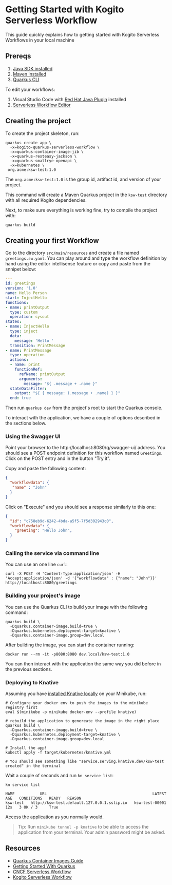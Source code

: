 # Getting Started with Kogito Serverless Workflow

This guide quickly explains how to getting started with Kogito Serverless Workflows in your local machine

## Prereqs

1. [Java SDK installed](https://adoptopenjdk.net/)
2. [Maven installed](https://maven.apache.org/install.html)
3. [Quarkus CLI](https://quarkus.io/guides/cli-tooling)

To edit your workflows:

1. Visual Studio Code with [Red Hat Java Plugin](https://marketplace.visualstudio.com/items?itemName=redhat.java) installed
2. [Serverless Workflow Editor](https://marketplace.visualstudio.com/items?itemName=redhat.vscode-extension-serverless-workflow-editor)

## Creating the project

To create the project skeleton, run:

```shell
quarkus create app \
  -x=kogito-quarkus-serverless-workflow \
  -x=quarkus-container-image-jib \
  -x=quarkus-resteasy-jackson \
  -x=quarkus-smallrye-openapi \
  -x=kubernetes \
 org.acme:ksw-test:1.0
```

The `org.acme:ksw-test:1.0` is the group id, artifact id, and version of your project.

This command will create a Maven Quarkus project in the `ksw-test` directory with all required Kogito dependencies.

Next, to make sure everything is working fine, try to compile the project with:

```shell
quarkus build
```

## Creating your first Workflow

Go to the directory `src/main/resources` and create a file named `greetings.sw.yaml`. 
You can play around and type the workflow definition by hand using the editor intellisense feature or copy and paste from the snnipet below:

```yaml
---
id: greetings
version: '1.0'
name: Hello Person
start: InjectHello
functions:
- name: printOutput
  type: custom
  operation: sysout
states:
- name: InjectHello
  type: inject
  data:
    message: 'Hello '
  transition: PrintMessage
- name: PrintMessage
  type: operation
  actions:
  - name: print
    functionRef:
      refName: printOutput
      arguments:
        message: "${ .message + .name }"
  stateDataFilter:
    output: "${ { message: (.message + .name) } }"
  end: true
```

Then run `quarkus dev` from the project's root to start the Quarkus console.

To interact with the application, we have a couple of options described in the sections below.

### Using the Swagger UI

Point your browser to the http://localhost:8080/q/swagger-ui/ address. 
You should see a POST endpoint definition for this workflow named `Greetings`. Click on the POST entry and in the button "Try it".

Copy and paste the following content:

```json
{
  "workflowdata": {
   "name" : "John"
  }
}
```

Click on "Execute" and you should see a response similarly to this one:

```json
{
  "id": "c758eb9d-6242-4bda-a5f5-7f5d302943c0",
  "workflowdata": {
    "greeting": "Hello John",
  }
}
```

### Calling the service via command line

You can use an one line `curl`:

```shell
curl -X POST -H 'Content-Type:application/json' -H 'Accept:application/json' -d '{"workflowdata" : {"name": "John"}}' http://localhost:8080/greetings
```

### Building your project's image

You can use the Quarkus CLI to build your image with the following command:

```shell
quarkus build \
  -Dquarkus.container-image.build=true \
  -Dquarkus.kubernetes.deployment-target=knative \
  -Dquarkus.container-image.group=dev.local
```

After building the image, you can start the container running:

```shell
docker run --rm -it -p8080:8080 dev.local/ksw-test:1.0
```

You can then interact with the application the same way you did before in the previous sections.

### Deploying to Knative

Assuming you have [installed Knative locally](https://knative.dev/docs/getting-started/) on your Minikube, run:

```shell
# Configure your docker env to push the images to the minikube registry first
eval $(minikube -p minikube docker-env --profile knative)

# rebuild the application to genereate the image in the right place
quarkus build \
  -Dquarkus.container-image.build=true \
  -Dquarkus.kubernetes.deployment-target=knative \
  -Dquarkus.container-image.group=dev.local

# Install the app!
kubectl apply -f target/kubernetes/knative.yml

# You should see something like "service.serving.knative.dev/ksw-test created" in the terminal
```

Wait a couple of seconds and run `kn service list`:

```shell
kn service list

NAME           URL                                              LATEST               AGE   CONDITIONS   READY   REASON
ksw-test   http://ksw-test.default.127.0.0.1.sslip.io   ksw-test-00001   12s   3 OK / 3     True  
```

Access the application as you normally would.

> Tip: Run `minikube tunnel -p knative` to be able to access the application from your terminal. Your admin password might be asked.

## Resources

- [Quarkus Container Images Guide](https://quarkus.io/guides/container-image)
- [Getting Started With Quarkus](https://quarkus.io/guides/getting-started)
- [CNCF Serverless Workflow](https://serverlessworkflow.io/)
- [Kogito Serverless Workflow](https://github.com/kiegroup/kogito-runtimes/tree/main/kogito-serverless-workflow)